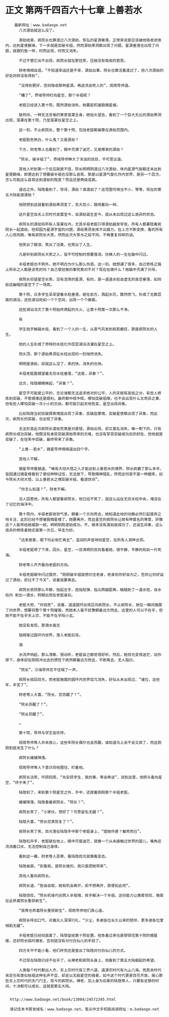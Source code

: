 # 正文 第两千四百六十七章 上善若水
        最新网址：www.badaoge.net
          八次源劫就这么没了。
      
          源劫结束，疯院长也算渡过八次源劫，恢弘的星源垂落，正常来说是应该被他吸收进体内，达到星使巅峰，下一步就是突破半祖，然而源劫黑洞都出现了问题，星源垂落也出现了问题，就跟钓鱼一样，时而出现，时而又消失。
      
          不过不管它出不出现，疯院长就在那狂笑，压根没有吸收的意思。
      
          财老喃喃自语，“不知道幸运还是不幸，源劫出事，院长也算活着渡过了，但八次源劫的好处同样没有得到”。
      
          “没得到更好，否则吸收那种星源，再逆流会死人的”，观雨导师道。
      
          “糟了”，界域导师盯向星空，那个半祖呢？
      
          老妪已经进入第十院，既然源劫消失，她要趁机摧毁摘星楼。
      
          陡然间，一种无法言喻的寒意笼罩全身，她抬头望去，看到了一个巨大无比的源劫黑洞出现，笼罩在第十院，乃至笼罩在星空之上。
      
          这一刻，不止疯院长，整个第十院，包括老妪都被算在源劫范围内。
      
          老妪脸色煞白，什么鬼？又是源劫？
      
          下方，财老等人也看到了，眼中充满了迷茫，又是哪来的源劫？
      
          “院长，破半祖了”，界域导师睁大了浑浊的双目，不可思议道。
      
          其他人听到第一个反应就是不信，院长明明刚渡过八次源劫，体内星源气旋都还未达到星使巅峰，即便达到了想要破半祖也没那么容易，那是以星源气旋化作内世界，是另一个层次，怎么可能这么容易达到渡劫的程度？而且还是两级连跳。
      
          遥远之外，陆隐看到了，惊讶，源劫？谁渡劫了？这范围可相当不小，等等，现在的第五大陆能渡源劫？
      
          他刚想到这就看到源劫黑洞变了，忽大忽小，跟闹着玩一样。
      
          这片星空自天上宗时代发展至今，自源劫诞生至今，就从未出现过这么诡异的状态。
      
          疯院长的源劫将所有人笼罩在内，尤其半祖老妪引得源劫越发夸张，所有人都要陪着疯院长一起渡劫，但却因为星源宇宙的问题，源劫黑洞发挥不出威力，在上方不断变换，看的所有人心惊肉跳，唯有疯院长大笑，然而此次大笑与之前不同，不再重复同样的话。
      
          他笑出了眼泪，笑出了沧桑，也笑出了人生。
      
          凡是听到疯院长大笑之人，皆不可控制的想要落泪，仿佛人的一生在脑中闪过。
      
          半祖老妪也不例外，她不明白为什么那么伤感，这一刻，她想通了很多，自己修炼之路上所杀之人都是该死的吗？自己曾经做的事究竟对不对？现在在做什么？她脑中充满了问号。
      
          疯院长仰望星空长笑，没有浩荡的星源，有的，是一道道水柱自虚无的高空垂落，如同给这幽暗的星空下了一场雨。
      
          第十院，众多学生呆呆望着水柱垂落，砸在前方，溅起水花，飘然而飞，形成了无数层面的湖泊，这些湖泊宛如一个个空间，出现一个个画面。
      
          这些湖泊浇灭了第十院始终燃起的大火，让第十院第一次那么干净。
      
          有
      
          学生抬手触碰水柱，看到了一个人的一生，从意气风发到疯若癫狂，那是疯院长的人生。
      
          他的人生形成了奇特的水柱化作层层湖泊浇灌在星空之上。
      
          而头顶，那个源劫黑洞在水柱出现的一刻悄然消失。
      
          明明是源劫，却就这么没了，来的快，消失的也快。
      
          半祖老妪震撼望着无穷水柱垂落，“这是，异象？”。
      
          远方，陆隐眼睛眯起，“异象？”。
      
          星空不可能是公平的，无论谁都无法追求绝对的公平，人的天赋有高低之分，有些人修炼到突破，不管艰难还是顺利，最终都中规中矩，哪怕突破祖境，也不会出现什么太奇异之事，但有些人哪怕突破一次小小的灾劫，都可能引起天地色变，星空出现异象。
      
          比如陆隐当初突破探索境就出现了异象，突破启蒙境，突破星使都出现了异象，而此次，疯院长的突破，也出现了异象。
      
          无法形容此次疯院长渡劫究竟是对是错，源劫出现，却又莫名消失，唯一剩下的，只有疯院长成功突破，他既没有承受突破源劫带来的灾难，也没有享受突破成功后的好处，但他就是突破了，在狂笑中突破，最终带来了异象。
      
          “上善--若水”，摘星导师喃喃道出四个字。
      
          其他人不解。
      
          摘星导师震撼道，“唯有大彻大悟之人才能达到上善若水的境界，院长疯癫了那么多年，皆因通过摘星楼看到了曾经种种过往，无法放下，导致精神错乱，然而这何尝不是一种磨练，如今院长大彻大悟，以上善若水之境突破半祖，看透世间”。
      
          “你怎么知道？”，财老不解。
      
          没人回答他，所有人都望着疯院长，他已经不笑了，就这么站在无穷水柱中央，淹没在了记忆的海洋中。
      
          第十院内，半祖老妪收敛气息，朝着一个方向而去，她知道此地的动静必然引起废弃之地关注，此刻已经不想摧毁摘星楼了，她要离开，而且星空的疯院长让她有种莫名的寒意，好像这个人能带给她威胁一般，明明刚刚渡劫成功，不，根本没有渡劫就成功了，还诞生异象，这么诡异的修炼者她还是第一次见，早走为妙。
      
          “远来是客，阁下何必匆忙离去”，温润的声音响彻星空，在所有人耳畔出现。
      
          半祖老妪停了下来，回头，星空，一双清明的双目看着她，很平静，平静的宛如一片死海。
      
          财老等人齐齐看向老妪的方向。
      
          半祖老妪眼中闪过狠厉，“刚刚破半祖就想拦住老身，老身劝你好自为之，否则让你好运过了源劫，却过不了今天”，说着就要离去。
      
          疯院长依然那么平静，抬起左手，屈指轻弹，指尖跨越距离，触碰到了一道水柱，自水柱内 射出一滴水，转眼出现在老妪身后。
      
          老妪大怒，“你找死”，说着，道道圆环出现压向疯院长，不止疯院长，她在一瞬间施展了内世界，想要将整个第十院摧毁，而她本人毫不犹豫朝着远方而去，这里的人可以不在乎，但她不能不在乎天上宗，不能不在乎陆小玄。
      
          她没有发现，那滴水毫无
      
          阻碍穿过圆环内世界，落入老妪后背。
      
          滴
      
          水流声响起，那么清晰，很动听，老妪自己都觉得好听，然后，她目光变得迷茫，动作停下，身体却在刚刚冲出去的惯性下依然朝着远方而去，不断离去，无人阻拦。
      
          “院长”，沙海导师忍不住喊了一声。
      
          疯院长收回目光，而老妪施展的圆环内世界突兀消失，好似从未出现过，“诸位，这些年，辛苦了”。
      
          财老等人大喜，“院长，您苏醒了？”。
      
          “院长苏醒了？”。
      
          “院长苏醒了”。
      
          …
      
          第十院，导师与学生皆欢呼。
      
          观雨导师等人并未放心，这些年院长偶尔也会苏醒，谁知道马上会不会又疯了，而且刚刚到底发生了什么？
      
          疯院长缓缓降落。
      
          观雨导师等人下意识将他围住，盯着他。
      
          疯院长淡笑，环顾四周，“先安抚学生，我的事，等会再谈”，说到这里，他转头看向星空，“终于来了”。
      
          陆隐到了，来到第十院星空之外，手中，还提着刚刚那个半祖老妪。
      
          缓缓降落，陆隐看着疯院长，“院长？”。
      
          疯院长笑了，“小家伙，想好了？可愿留名无疆？”。
      
          陆隐大喜，“院长您真恢复了？”。
      
          疯院长笑了笑，目光落在陆隐手中那个老妪身上，“提她作甚？躯壳而已”。
      
          陆隐松开手，老妪砸在地上，眼中尽是迷茫，就像一个从未接触过世界的婴儿，嘴角还流淌着口水，无法控制自己身体。
      
          看到这一幕，财老等人恶寒，看陆隐目光就像看变态。
      
          陆隐耸肩，“别看我，是院长做的，我只是把她带来”。
      
          其他人看向疯院长。
      
          疯院长道，“咎由自取，她有机会离开，却不想离开，那便如此吧”。
      
          陆隐惊叹，“院长机缘巧合跨入半祖境，挥手解决一个半祖，这份能力让晚辈惊叹，晚辈在此恭喜院长重获新生”。
      
          “我等也恭喜院长重获新生”，观雨导师他们真心道。
      
          疯院长呼出口气，对着众人深深行礼，“少尘，多谢各位长久以来的陪伴，更多谢各位曾相助无疆”。
      
          半祖老妪已经彻底废了，陆隐留给第十院处置，他急着过来也是想保住第十院的摘星楼，还好院长临时爆发，否则就没有对付白仙儿的手段了。
      
          四方天平不能小看，他们终究还是查出了陆隐对付白仙儿的方式。
      
          不过现在陆隐已经不在乎了，从禅老和疯院长身上，他看到了第五大陆崛起的希望。
      
          人类每个时代都出人杰，天上宗时代有三界六道，道源宗时代有九山八海，而其余时代肯定也有类似枯祖这种名声不显，却足以无敌星空的强者，如今这个时代更是百花齐放，痕心那些天上宗时代的天门门主，现今的疯院长，禅老，加上身为后辈的陆隐等人，只要有足够的时间，十决都可以成长，这就是第五大陆。
      
      
      http://www.badaoge.net/book/13084/24572345.html
      
      请记住本书首发域名：www.badaoge.net。笔尖中文手机版阅读网址：m.badaoge.net